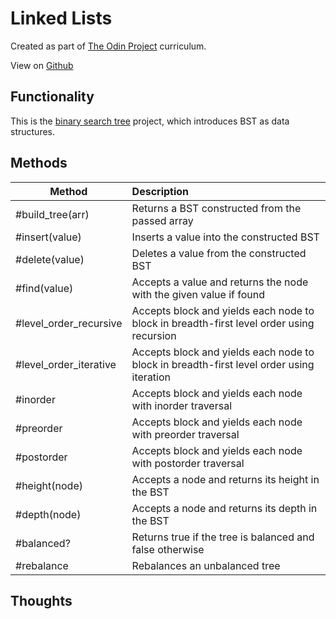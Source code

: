 
# Linked Lists
Created as part of [The Odin Project](https://www.theodinproject.com) curriculum.

View on [Github](https://github.com/mostly-harmless42/binary-search-tree)

## Functionality

This is the [binary search tree](https://www.theodinproject.com/lessons/ruby-binary-search-trees) project, which introduces BST as data structures.

## Methods

| Method        | Description   |
| ------------- |:-------------|
| #build_tree(arr) | Returns a BST constructed from the passed array |
| #insert(value) | Inserts a value into the constructed BST |
| #delete(value) | Deletes a value from the constructed BST |
| #find(value) | Accepts a value and returns the node with the given value if found |
| #level_order_recursive | Accepts block and yields each node to block in breadth-first level order using recursion |
| #level_order_iterative | Accepts block and yields each node to block in breadth-first level order using iteration |
| #inorder | Accepts block and yields each node with inorder traversal
| #preorder |  Accepts block and yields each node with preorder traversal |
| #postorder | Accepts block and yields each node with postorder traversal |
| #height(node) | Accepts a node and returns its height in the BST |
| #depth(node) | Accepts a node and returns its depth in the BST |
| #balanced? | Returns true if the tree is balanced and false otherwise |
| #rebalance | Rebalances an unbalanced tree |

## Thoughts

